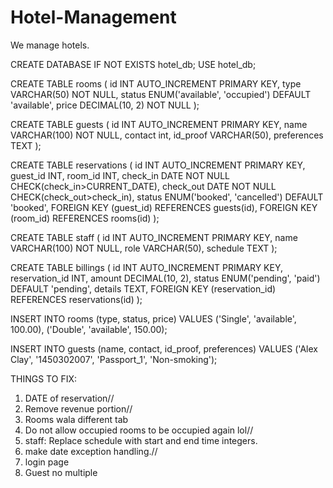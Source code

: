 # Hotel-Management
We manage hotels. 

CREATE DATABASE IF NOT EXISTS hotel_db;
USE hotel_db;

CREATE TABLE rooms (
    id INT AUTO_INCREMENT PRIMARY KEY,
    type VARCHAR(50) NOT NULL,
    status ENUM('available', 'occupied') DEFAULT 'available',
    price DECIMAL(10, 2) NOT NULL
);

CREATE TABLE guests (
    id INT AUTO_INCREMENT PRIMARY KEY,
    name VARCHAR(100) NOT NULL,
    contact int,
    id_proof VARCHAR(50),
    preferences TEXT
);

CREATE TABLE reservations (
    id INT AUTO_INCREMENT PRIMARY KEY,
    guest_id INT,
    room_id INT,
    check_in DATE NOT NULL CHECK(check_in>CURRENT_DATE),
    check_out DATE NOT NULL CHECK(check_out>check_in),
    status ENUM('booked', 'cancelled') DEFAULT 'booked',
    FOREIGN KEY (guest_id) REFERENCES guests(id),
    FOREIGN KEY (room_id) REFERENCES rooms(id)
);

CREATE TABLE staff (
    id INT AUTO_INCREMENT PRIMARY KEY,
    name VARCHAR(100) NOT NULL,
    role VARCHAR(50),
    schedule TEXT
);

CREATE TABLE billings (
    id INT AUTO_INCREMENT PRIMARY KEY,
    reservation_id INT,
    amount DECIMAL(10, 2),
    status ENUM('pending', 'paid') DEFAULT 'pending',
    details TEXT,
    FOREIGN KEY (reservation_id) REFERENCES reservations(id)
);

INSERT INTO rooms (type, status, price) VALUES 
('Single', 'available', 100.00),
('Double', 'available', 150.00);

INSERT INTO guests (name, contact, id_proof, preferences) VALUES 
('Alex Clay', '1450302007', 'Passport_1', 'Non-smoking');


THINGS TO FIX:

1. DATE of reservation//
2. Remove revenue portion//
3. Rooms wala different tab
4. Do not allow occupied rooms to be occupied again lol//
5. staff: Replace schedule with start and end time integers.
6. make date exception handling.//
7. login page
8. Guest no multiple

